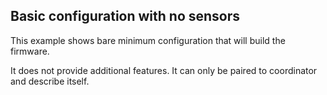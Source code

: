 ## Basic configuration with no sensors

This example shows bare minimum configuration that will build the firmware.

It does not provide additional features. It can only be paired to coordinator and describe itself.